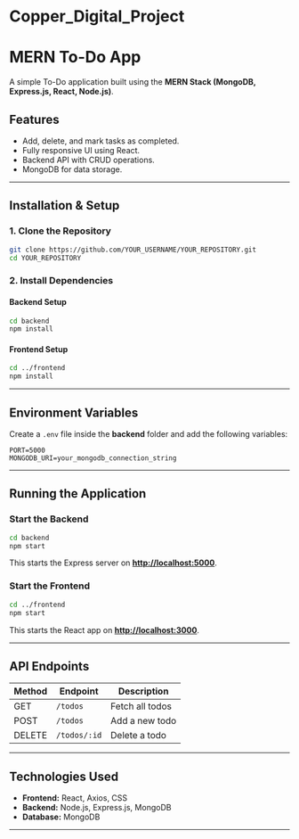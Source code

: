 # Copper_Digital_Project

# MERN To-Do App

A simple To-Do application built using the **MERN Stack (MongoDB, Express.js, React, Node.js)**.

## Features

-  Add, delete, and mark tasks as completed.
-  Fully responsive UI using React.
-  Backend API with CRUD operations.
-  MongoDB for data storage.

---

## Installation & Setup

### 1. Clone the Repository

```sh
git clone https://github.com/YOUR_USERNAME/YOUR_REPOSITORY.git
cd YOUR_REPOSITORY
```

### 2. Install Dependencies

#### **Backend Setup**

```sh
cd backend
npm install
```

#### **Frontend Setup**

```sh
cd ../frontend
npm install
```

---

## Environment Variables

Create a `.env` file inside the **backend** folder and add the following variables:

```env
PORT=5000
MONGODB_URI=your_mongodb_connection_string
```

---

## Running the Application

### **Start the Backend**

```sh
cd backend
npm start
```

This starts the Express server on **[http://localhost:5000](http://localhost:5000)**.

### **Start the Frontend**

```sh
cd ../frontend
npm start
```

This starts the React app on **[http://localhost:3000](http://localhost:3000)**.

---

## API Endpoints

| Method | Endpoint     | Description     |
| ------ | ------------ | --------------- |
| GET    | `/todos`     | Fetch all todos |
| POST   | `/todos`     | Add a new todo  |
| DELETE | `/todos/:id` | Delete a todo   |

---

## Technologies Used

-  **Frontend:** React, Axios, CSS
-  **Backend:** Node.js, Express.js, MongoDB
-  **Database:** MongoDB

---
